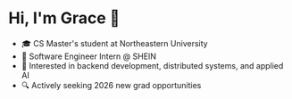 # Hi, I'm Grace 👋

- 🎓 CS Master's student at Northeastern University  
- 💼 Software Engineer Intern @ SHEIN  
- 🔭 Interested in backend development, distributed systems, and applied AI
- 🔍 Actively seeking 2026 new grad opportunities
